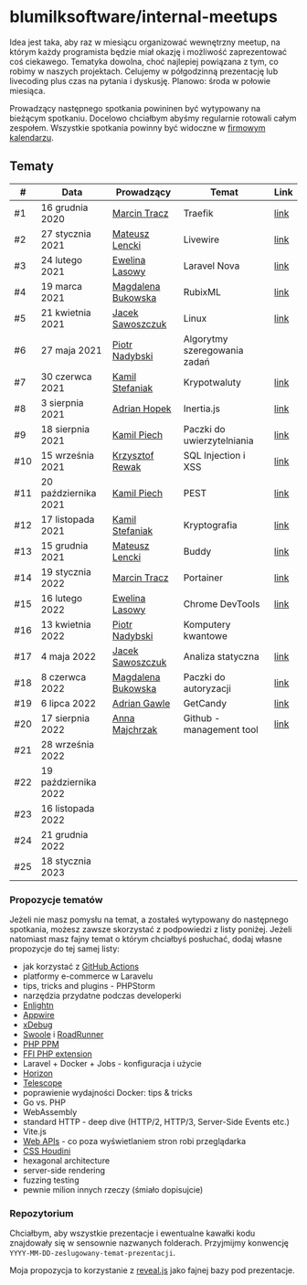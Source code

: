 # blumilksoftware/internal-meetups
Idea jest taka, aby raz w miesiącu organizować wewnętrzny meetup, na którym każdy programista będzie miał okazję i możliwość zaprezentować coś ciekawego. Tematyka dowolna, choć najlepiej powiązana z tym, co robimy w naszych projektach. Celujemy w półgodzinną prezentację lub livecoding plus czas na pytania i dyskusję. Planowo: środa w połowie miesiąca.

Prowadzący następnego spotkania powininen być wytypowany na bieżącym spotkaniu. Docelowo chciałbym abyśmy regularnie rotowali całym zespołem. Wszystkie spotkania powinny być widoczne w [firmowym kalendarzu](https://calendar.google.com/calendar/embed?src=c_6sb1ta5l4qspfdors4gc57fo94%40group.calendar.google.com&ctz=Europe%2FWarsaw).

## Tematy
| #   | Data                 | Prowadzący                                           | Temat                        | Link                                                                                                   |
|-----|----------------------|------------------------------------------------------|------------------------------|--------------------------------------------------------------------------------------------------------|
| #1  | 16 grudnia 2020      | [Marcin Tracz](https://github.com/mtracz)            | Traefik                      | [link](https://github.com/blumilksoftware/internal-meetups/tree/main/2020-12-16-traefik)               |
| #2  | 27 stycznia 2021     | [Mateusz Lencki](https://github.com/mlencki)         | Livewire                     | [link](https://github.com/blumilksoftware/internal-meetups/tree/main/2021-01-27-livewire)              |
| #3  | 24 lutego 2021       | [Ewelina Lasowy](https://github.com/EwelinaLasowy)   | Laravel Nova                 | [link](https://github.com/blumilksoftware/internal-meetups/tree/main/2021-02-24-laravel-nova)          |
| #4  | 19 marca 2021        | [Magdalena Bukowska](https://github.com/mbukowska)   | RubixML                      | [link](https://github.com/blumilksoftware/internal-meetups/tree/main/2021-03-19-rubixml)               |
| #5  | 21 kwietnia 2021     | [Jacek Sawoszczuk](https://github.com/jsawo)         | Linux                        | [link](https://github.com/blumilksoftware/internal-meetups/tree/main/2021-04-21-linux)                 |
| #6  | 27 maja 2021         | [Piotr Nadybski](https://github.com/nadybski)        | Algorytmy szeregowania zadań |                                                                                                        |
| #7  | 30 czerwca 2021      | [Kamil Stefaniak](https://github.com/husskade)       | Krypotwaluty                 | [link](https://github.com/blumilksoftware/internal-meetups/tree/main/2021-06-30-cryptocurrencies)      |
| #8  | 3 sierpnia 2021      | [Adrian Hopek](https://github.com/Baakoma)           | Inertia.js                   | [link](https://github.com/blumilksoftware/internal-meetups/tree/main/2021-08-03-inertia)               |
| #9  | 18 sierpnia 2021     | [Kamil Piech](https://github.com/kamilpiech97)       | Paczki do uwierzytelniania   | [link](https://github.com/blumilksoftware/internal-meetups/tree/main/2021-08-18-laravel-auth)          |
| #10 | 15 września 2021     | [Krzysztof Rewak](https://github.com/krzysztofrewak) | SQL Injection i XSS          | [link](https://github.com/blumilksoftware/internal-meetups/tree/main/2021-09-15-web-security)          |
| #11 | 20 października 2021 | [Kamil Piech](https://github.com/kamilpiech97)       | PEST                         | [link](https://github.com/blumilksoftware/internal-meetups/tree/main/2021-10-20-pest)                  |
| #12 | 17 listopada 2021    | [Kamil Stefaniak](https://github.com/husskade)       | Kryptografia                 | [link](https://github.com/blumilksoftware/internal-meetups/tree/main/2021-11-17-cryptography)          |
| #13 | 15 grudnia 2021      | [Mateusz Lencki](https://github.com/mlencki)         | Buddy                        | [link](https://github.com/blumilksoftware/internal-meetups/tree/main/2021-12-15-buddy)                 |
| #14 | 19 stycznia 2022     | [Marcin Tracz](https://github.com/mtracz)            | Portainer                    | [link](https://github.com/blumilksoftware/internal-meetups/tree/main/2022-01-19-portainer)             |
| #15 | 16 lutego 2022       | [Ewelina Lasowy](https://github.com/EwelinaLasowy)   | Chrome DevTools              | [link](https://github.com/blumilksoftware/internal-meetups/tree/main/2022-02-16-chrome-devtools)       |
| #16 | 13 kwietnia 2022     | [Piotr Nadybski](https://github.com/nadybski)        | Komputery kwantowe           |                                                                                                        |
| #17 | 4 maja 2022          | [Jacek Sawoszczuk](https://github.com/jsawo)         | Analiza statyczna            | [link](https://github.com/blumilksoftware/internal-meetups/tree/main/2022-05-04-static-analysis)       |
| #18 | 8 czerwca 2022       | [Magdalena Bukowska](https://github.com/mbukowska)   | Paczki do autoryzacji        | [link](https://github.com/blumilksoftware/internal-meetups/tree/main/2022-06-08-laravel-authorization) |
| #19 | 6 lipca 2022         | [Adrian Gawle](https://github.com/agawle)            | GetCandy                     | [link](https://github.com/blumilksoftware/internal-meetups/tree/main/2022-07-06-get-candy)             |
| #20 | 17 sierpnia 2022     | [Anna Majchrzak](https://github.com/Letha0)          | Github - management tool     | [link](https://github.com/blumilksoftware/internal-meetups/tree/main/2022-08-17-github-management-tool)|
| #21 | 28 września 2022     |                                                      |                              |                                                                                                        |
| #22 | 19 października 2022 |                                                      |                              |                                                                                                        |
| #23 | 16 listopada 2022    |                                                      |                              |                                                                                                        |
| #24 | 21 grudnia 2022      |                                                      |                              |                                                                                                        |
| #25 | 18 stycznia 2023     |                                                      |                              |                                                                                                        |

### Propozycje tematów
Jeżeli nie masz pomysłu na temat, a zostałeś wytypowany do następnego spotkania, możesz zawsze skorzystać z podpowiedzi z listy poniżej. Jeżeli natomiast masz fajny temat o którym chciałbyś posłuchać, dodaj własne propozycje do tej samej listy:
* jak korzystać z [GitHub Actions](https://github.com/features/actions)
* platformy e-commerce w Laravelu
* tips, tricks and plugins - PHPStorm
* narzędzia przydatne podczas developerki
* [Enlightn](https://www.laravel-enlightn.com)
* [Appwire](https://appwrite.io/)
* [xDebug](https://xdebug.org/)
* [Swoole](https://www.swoole.co.uk/) i [RoadRunner](https://roadrunner.dev/)
* [PHP PPM](https://github.com/php-pm/php-pm)
* [FFI PHP extension](https://www.php.net/manual/en/book.ffi.php)
* Laravel + Docker + Jobs - konfiguracja i użycie
* [Horizon](https://laravel.com/docs/8.x/horizon)
* [Telescope](https://laravel.com/docs/8.x/telescope)
* poprawienie wydajności Docker: tips & tricks
* Go vs. PHP
* WebAssembly
* standard HTTP - deep dive (HTTP/2, HTTP/3, Server-Side Events etc.)
* Vite.js
* [Web APIs](https://developer.mozilla.org/en-US/docs/Web/API) - co poza wyświetlaniem stron robi przeglądarka
* [CSS Houdini](https://developer.mozilla.org/en-US/docs/Web/Guide/Houdini)
* hexagonal architecture
* server-side rendering
* fuzzing testing
* pewnie milion innych rzeczy (śmiało dopisujcie)

### Repozytorium
Chciałbym, aby wszystkie prezentacje i ewentualne kawałki kodu znajdowały się w sensownie nazwanych folderach. Przyjmijmy konwencję `YYYY-MM-DD-zeslugowany-temat-prezentacji`.

Moja propozycja to korzystanie z [reveal.js](https://revealjs.com/) jako fajnej bazy pod prezentacje.
